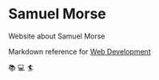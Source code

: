 # Samuel Morse

Website about Samuel Morse

Markdown reference for [Web Development](https://cs.nyu.edu/courses/spring19/CSCI-GA.1122-001/)

:books: :computer: :surfer: